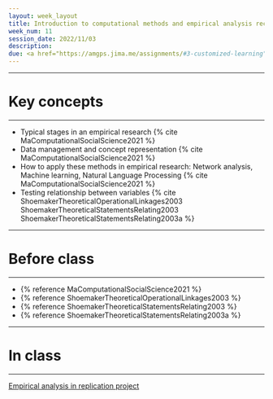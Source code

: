 ```yaml
---
layout: week_layout
title: Introduction to computational methods and empirical analysis recap
week_num: 11
session_date: 2022/11/03
description:
due: <a href="https://amgps.jima.me/assignments/#3-customized-learning">Complete customized learning (15 pts)</a>
---
```


---
# Key concepts
---

- Typical stages in an empirical research {% cite MaComputationalSocialScience2021 %}
- Data management and concept representation {% cite MaComputationalSocialScience2021 %}
- How to apply these methods in empirical research: Network analysis, Machine learning, Natural Language Processing {% cite MaComputationalSocialScience2021 %}
- Testing relationship between variables {% cite ShoemakerTheoreticalOperationalLinkages2003 ShoemakerTheoreticalStatementsRelating2003 ShoemakerTheoreticalStatementsRelating2003a %}

---
# Before class
---

- {% reference MaComputationalSocialScience2021 %}
- {% reference ShoemakerTheoreticalOperationalLinkages2003 %}
- {% reference ShoemakerTheoreticalStatementsRelating2003 %}
- {% reference ShoemakerTheoreticalStatementsRelating2003a %}

---
# In class
---

[Empirical analysis in replication project](https://docs.google.com/spreadsheets/d/1QN7vNaitR9C0tbPEtI0I1KcnfSGQC46hPHPebn8eZDY/edit?usp=sharing)

